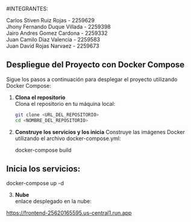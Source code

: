 #INTEGRANTES:  
  
Carlos Stiven Ruiz Rojas - 2259629  
Jhony Fernando Duque Villada - 2259398  
Jairo Andres Gomez Cardona - 2259332  
Juan Camilo Diaz Valencia - 2259583  
Juan David Rojas Narvaez - 2259673  

## Despliegue del Proyecto con Docker Compose  
  
Sigue los pasos a continuación para desplegar el proyecto utilizando Docker Compose:  

1. **Clona el repositorio**  
   Clona el repositorio en tu máquina local:  
   ```bash
   git clone <URL_DEL_REPOSITORIO>
   cd <NOMBRE_DEL_REPOSITORIO>

2. **Construye los servicios y los inicia** 
Construye las imágenes Docker utilizando el archivo docker-compose.yml:  
  
   docker-compose build  
    
## Inicia los servicios: 
  
   docker-compose up -d  
  
3. **Nube**  
enlace desplegado en la nube:  
  
https://frontend-25620165595.us-central1.run.app
